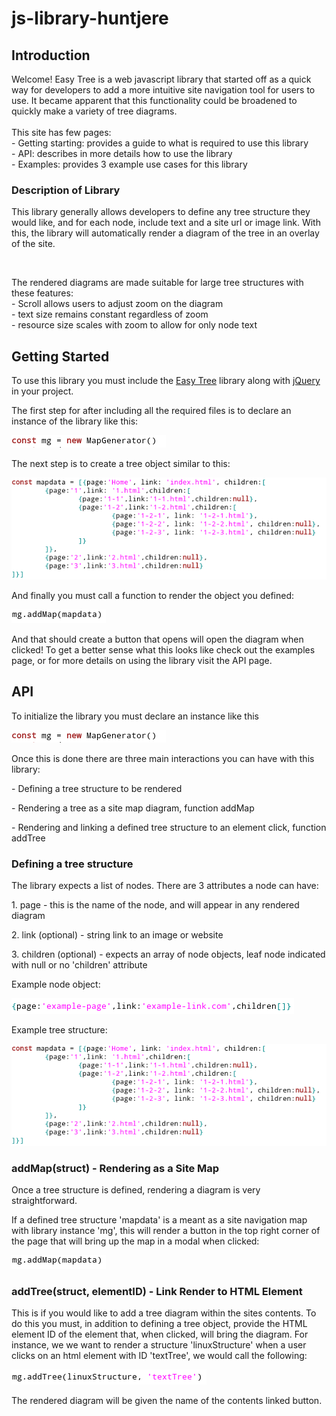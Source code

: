 # js-library-huntjere
<h2>Introduction</h2>
<p>Welcome! Easy Tree is a web javascript library that started off as a quick way for developers to add a more intuitive site navigation tool for users to use. It became apparent that this functionality could be broadened to quickly make a variety of tree diagrams. <br/><br/>This site has few pages:<br/>- Getting starting: provides a guide to what is required to use this library<br/>- API: describes in more details how to use the library<br/>- Examples: provides 3 example use cases for this library
<h3>Description of Library</h3>
<p>This library generally allows developers to define any tree structure they would like, and for each node, include text and a site url or image link. With this, the library will automatically render a diagram of the tree in an overlay of the site.</p><br/>
<p>The rendered diagrams are made suitable for large tree structures with these features:<br/>- Scroll allows users to adjust zoom on the diagram<br/>- text size remains constant regardless of zoom<br/>- resource size scales with zoom to allow for only node text</p>
</div>

<h2>Getting Started</h2>	<div><p>To use this library you must include the <a href='easyTree.js'>Easy Tree</a> library along with <a href = 'https://ajax.googleapis.com/ajax/libs/jquery/3.5.1/jquery.min.js'>jQuery</a> in your project.</p></div>	<div><p>The first step for after including all the required files is to declare an instance of the library like this:</p></div>
<div><img src='pub/img/declarelibrary.png'></div>

<div><p>The next step is to create a tree object similar to this: </p></div>
<div><img src='pub/img/sitestruct.png'></div>
<div><p>And finally you must call a function to render the object you defined:</p></div>
<div><img src = 'pub/img/addsitemap.png'></div>
<div><p>And that should create a button that opens will open the diagram when clicked! To get a better sense what this looks like check out the examples page, or for more details on using the library visit the API page.</p></div>
</div>
<h2>API</h2>
<div><p>To initialize the library you must declare an instance like this</p></div>
<div><img src='pub/img/declarelibrary.png'></div>
<div><p>Once this is done there are three main interactions you can have with this library:</p></div>
<div><p>- Defining a tree structure to be rendered</p></div>
<div><p>- Rendering a tree as a site map diagram, function addMap</p></div>
<div><p>- Rendering and linking a defined tree structure to an element click, function addTree</p></div>
<div><h3>Defining a tree structure</h3></div>
<div><p>The library expects a list of nodes. There are 3 attributes a node can have:</p></div>
<div><p>1. page - this is the name of the node, and will appear in any rendered diagram</p></div>
<div><p>2. link (optional) - string link to an image or website</p></div>
<div><p>3. children (optional) - expects an array of node objects, leaf node indicated with null or no 'children' attribute</p></div>
<div><p>Example node object:</p></div>

<div><img src='pub/img/example-node.png'></div>
<div><p>Example tree structure:</p></div>
<div><img src='pub/img/sitestruct.png'></div>

<div><h3>addMap(struct) - Rendering as a Site Map</h3></div>
<div><p>Once a tree structure is defined, rendering a diagram is very straightforward.</p></div>
<div><p>If a defined tree structure 'mapdata' is a meant as a site navigation map with library instance 'mg', this will render a button in the top right corner of the page that will bring up the map in a modal when clicked:</p></div>
<div><img src = 'pub/img/addsitemap.png'></div>
<div><h3>addTree(struct, elementID) - Link Render to HTML Element</h3></div>
<div><p>This is if you would like to add a tree diagram within the sites contents.
	To do this you must, in addition to defining a tree object, provide the HTML element ID of the element that, when clicked, will bring the diagram. For instance, we we want to render a structure 'linuxStructure' when a user clicks on an html element with ID 'textTree', we would call the following: </p></div>
<div><img src = 'pub/img/addtree.png'></div>
<div><p>The rendered diagram will be given the name of the contents linked button.</p></div>
